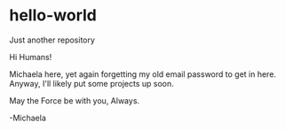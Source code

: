 # hello-world
Just another repository

Hi Humans!

Michaela here, yet again forgetting my old email password to get in here. Anyway, I'll likely put some projects up soon.

May the Force be with you, Always.

-Michaela

